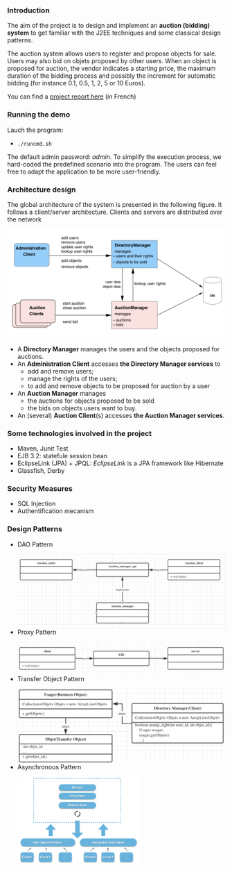 ### Introduction

The aim of the project is to design and implement an **auction (bidding) system** to get familiar with the J2EE techniques and some classical design patterns. 

The auction system allows users to register and propose objects for sale. Users may also bid on objets proposed by other users. When an object is proposed for auction, the vendor indicates a starting price, the maximum duration of the bidding process and possibly the increment for automatic bidding (for instance 0.1, 0.5, 1, 2, 5 or 10 Euros).

You can find a [project report here](./Rapport_AuctionSystem.pdf) (in French)

### Running the demo 

Lauch the program:

- ```./runcmd.sh```

The default admin password: *admin*. To simplify the execution process, we hard-coded the predefined scenario into the program. The users can feel free to adapt the application to be more user-friendly.



### Architecture design

The global architecture of the system is presented in the following figure. It follows a client/server architecture. Clients and servers are distributed over the network


<img src="./figures/system_architecture.png" alt="system_structure" style="zoom:60%;" />


- A **Directory Manager** manages the users and the objects proposed for auctions.
- An **Administration Client** accesses **the Directory Manager services** to 
  - add and remove users;
  - manage the rights of the users;
  - to add and remove objects to be proposed for auction by a user
- An **Auction Manager** manages 
  - the auctions for objects proposed to be sold
  - the bids on objects users want to buy.
- An (several) **Auction Client**(s) accesses **the Auction Manager services**. 



### Some technologies involved in the project 

- Maven, Junit Test
- EJB 3.2: statefule session bean
- EclipseLink (JPA) + JPQL: *EclipseLink* is a JPA framework like Hibernate 
- Glassfish, Derby



### Security Measures

- SQL Injection
- Authentification mecanism



### Design Patterns

- DAO Pattern

  <img src="./figures/DAO.png" alt="DAO" style="zoom:50%;"  align="left"/>


- Proxy Pattern

  <img src="./figures/proxy.png" alt="proxy" style="zoom:50%;"  align="left"/>


- Transfer Object Pattern 

  <img src="./figures/TransferObjectPattern.png" alt="TransferObjectPattern" style="zoom:50%;" align="left"/>


- Asynchronous Pattern


  <img src="./figures/Asynchrone_mode.png" alt="Asynchrone_mode" style="zoom:30%;" align="left"/>

  

  
